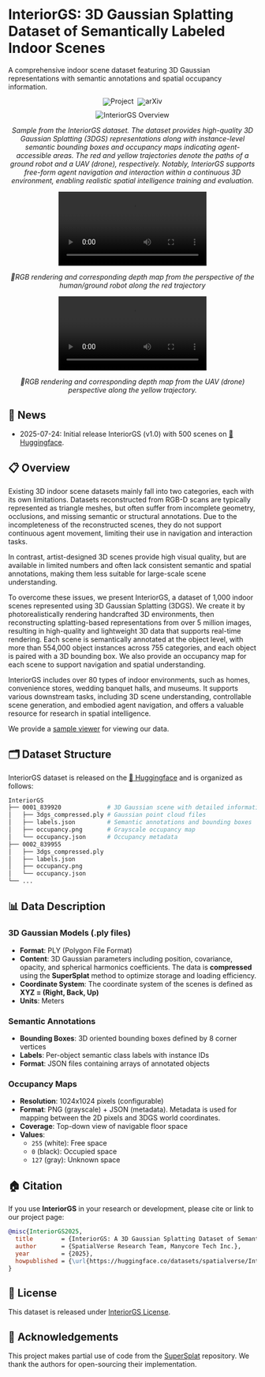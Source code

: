 # InteriorGS: 3D Gaussian Splatting Dataset of Semantically Labeled Indoor Scenes

A comprehensive indoor scene dataset featuring 3D Gaussian representations with semantic annotations and spatial occupancy information.

<div align="center" style="margin-top: 0; padding-top: 0; line-height: 1; padding-bottom: 10px;">
    <a href="https://github.com/manycore-research/InteriorGS" target="_blank" style="margin: 2px;"><img alt="Project"
    src="https://img.shields.io/badge/GitHub-InteriorGS-24292e?logo=github&logoColor=white" style="display: inline-block; vertical-align: middle;"/></a>
    <a href="https://huggingface.co/datasets/spatialverse/InteriorGS" target="_blank" style="margin: 2px;"><img alt="arXiv"
    src="https://img.shields.io/badge/%F0%9F%A4%97%20Dataset-InteriorGS-ffc107?color=ffc107&logoColor=white" style="display: inline-block; vertical-align: middle;"/></a>
</div>

<div align="center">
  <image src="https://kloudsim-usa-cos.kujiale.com/InteriorGS/InteriorGS_overview2.jpg" alt="InteriorGS Overview" style="max-width: 100%; height: auto;"/>
  <p><i>Sample from the InteriorGS dataset. The dataset provides high-quality 3D Gaussian Splatting (3DGS) representations along with instance-level semantic bounding boxes and occupancy maps indicating agent-accessible areas. The red and yellow trajectories denote the paths of a ground robot and a UAV (drone), respectively. Notably, InteriorGS supports free-form agent navigation and interaction within a continuous 3D environment, enabling realistic spatial intelligence training and evaluation.</i></p>

  <video src="https://github.com/user-attachments/assets/a310c61e-d47a-45c3-9e88-ba38e1e9ee95"> </video>
  <p><i>🤖RGB rendering and corresponding depth map from the perspective of the human/ground robot along the red trajectory</i></p>

  <video src="https://github.com/user-attachments/assets/f4dd362f-4138-4bd7-a91b-42a64f24790e"> </video>
  <p><i>🚁RGB rendering and corresponding depth map from the UAV (drone) perspective along the yellow trajectory.</i></p>
</div>

## 🔄 News

- 2025-07-24: Initial release InteriorGS (v1.0) with 500 scenes on [🤗 Huggingface](https://huggingface.co/datasets/spatialverse/InteriorGS).

## 📋 Overview

Existing 3D indoor scene datasets mainly fall into two categories, each with its own limitations. Datasets reconstructed from RGB-D scans are typically represented as triangle meshes, but often suffer from incomplete geometry, occlusions, and missing semantic or structural annotations. Due to the incompleteness of the reconstructed scenes, they do not support continuous agent movement, limiting their use in navigation and interaction tasks.

In contrast, artist-designed 3D scenes provide high visual quality, but are available in limited numbers and often lack consistent semantic and spatial annotations, making them less suitable for large-scale scene understanding.

To overcome these issues, we present InteriorGS, a dataset of 1,000 indoor scenes represented using 3D Gaussian Splatting (3DGS). We create it by photorealistically rendering handcrafted 3D environments, then reconstructing splatting-based representations from over 5 million images, resulting in high-quality and lightweight 3D data that supports real-time rendering. Each scene is semantically annotated at the object level, with more than 554,000 object instances across 755 categories, and each object is paired with a 3D bounding box. We also provide an occupancy map for each scene to support navigation and spatial understanding.

InteriorGS includes over 80 types of indoor environments, such as homes, convenience stores, wedding banquet halls, and museums. It supports various downstream tasks, including 3D scene understanding, controllable scene generation, and embodied agent navigation, and offers a valuable resource for research in spatial intelligence.

We provide a [sample viewer](https://www.kujiale.com/pub/koolab/koorender/InteriorGS) for viewing our data.

## 🗂️ Dataset Structure

InteriorGS dataset is released on the [🤗 Huggingface](https://huggingface.co/datasets/spatialverse/InteriorGS) and is organized as follows:

```bash
InteriorGS
├── 0001_839920             # 3D Gaussian scene with detailed information
│   ├── 3dgs_compressed.ply # Gaussian point cloud files
│   ├── labels.json         # Semantic annotations and bounding boxes
│   ├── occupancy.png       # Grayscale occupancy map
│   └── occupancy.json      # Occupancy metadata
├── 0002_839955
│   ├── 3dgs_compressed.ply
│   ├── labels.json
│   ├── occupancy.png
│   └── occupancy.json
└── ...
```

## 📊 Data Description

### 3D Gaussian Models (.ply files)

- **Format**: PLY (Polygon File Format)
- **Content**: 3D Gaussian parameters including position, covariance, opacity, and spherical harmonics coefficients. The data is **compressed** using the **SuperSplat** method to optimize storage and loading efficiency.
- **Coordinate System**: The coordinate system of the scenes is defined as **XYZ = (Right, Back, Up)**
- **Units**: Meters

### Semantic Annotations

- **Bounding Boxes**: 3D oriented bounding boxes defined by 8 corner vertices
- **Labels**: Per-object semantic class labels with instance IDs
- **Format**: JSON files containing arrays of annotated objects

### Occupancy Maps

- **Resolution**: 1024x1024 pixels (configurable)
- **Format**: PNG (grayscale) + JSON (metadata). Metadata is used for mapping between the 2D pixels and 3DGS world coordinates.
- **Coverage**: Top-down view of navigable floor space
- **Values**: 
  - `255` (white): Free space
  - `0` (black): Occupied space
  - `127` (gray): Unknown space 


## 🏠 Citation

If you use **InteriorGS** in your research or development, please cite or link to our project page:

```bibtex
@misc{InteriorGS2025,
  title        = {InteriorGS: A 3D Gaussian Splatting Dataset of Semantically Labeled Indoor Scenes},
  author       = {SpatialVerse Research Team, Manycore Tech Inc.},
  year         = {2025},
  howpublished = {\url{https://huggingface.co/datasets/spatialverse/InteriorGS}}
}
```

## 📄 License

This dataset is released under [InteriorGS License](https://kloudsim-usa-cos.kujiale.com/InteriorGS/InteriorGS_Terms_of_Use.pdf).

## 🙏 Acknowledgements

This project makes partial use of code from the [SuperSplat](https://github.com/playcanvas/supersplat) repository. We thank the authors for open-sourcing their implementation.